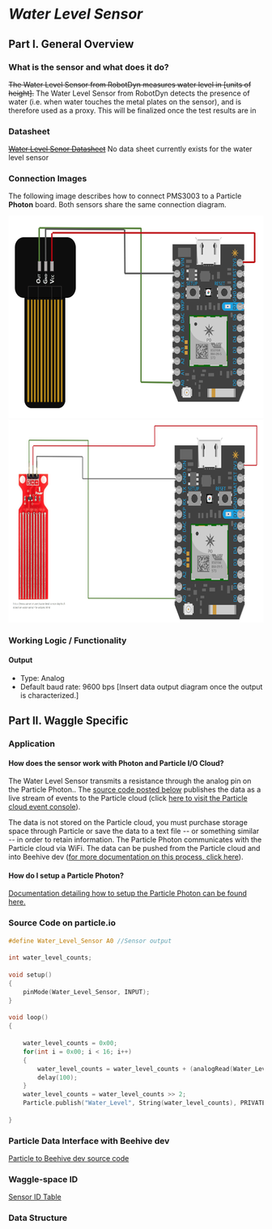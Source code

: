 # *Water Level Sensor*
## Part I. General Overview
### What is the sensor and what does it do?

~~The Water Level Sensor from RobotDyn measures water level in [units of height].~~ The Water Level Sensor from RobotDyn detects the presence of water (i.e. when water touches the metal plates on the sensor), and is therefore used as a proxy.
This will be finalized once the test results are in

### Datasheet
~~[Water Level Senor Datasheet](https://github.com/JordanFleming/sensor_documentation/blob/master/datasheets/PMS3003_Datasheet.pdf)~~
No data sheet currently exists for the water level sensor
### Connection Images
The following image describes how to connect PMS3003 to a Particle **Photon** board. Both sensors share the same connection diagram.


<img src="https://github.com/JordanFleming/sensor_documentation/blob/master/Water_Level_Sensor/images/WaterLevelSensor_B_ConnectionDiagram.jpg?raw=true" width="650" height="400">

<img src="https://github.com/JordanFleming/sensor_documentation/blob/master/Water_Level_Sensor/images/WaterLevelSensor_R_ConnectionDiagram.jpg?raw=true" width="650" height="400">

### Working Logic / Functionality
#### Output
* Type: Analog
* Default baud rate: 9600 bps
  [Insert data output diagram once the output is characterized.]

## Part II. Waggle Specific
### Application
#### How does the sensor work with Photon and Particle I/O Cloud?
The Water Level Sensor transmits a resistance through the analog pin on the Particle Photon.. The [source code posted below](#particle) publishes the data as a live stream of events to the Particle cloud (click [here to visit the Particle cloud event console](https://console.particle.io/events)). 

The data is not stored on the Particle cloud, you must purchase storage space through Particle or save the data to a text file -- or something similar -- in order to retain information. The Particle Photon communicates with the Particle cloud via WiFi. The data can be pushed from the Particle cloud and into Beehive dev ([for more documentation on this process, click here](#beehive)). 

#### How do I setup a Particle Photon?
[Documentation detailing how to setup the Particle Photon can be found here.](https://github.com/charihara/Experimental_Sensors/blob/master/Photon_Instructions.md)

### Source Code on particle.io <a name="particle"></a>
```C   
#define Water_Level_Sensor A0 //Sensor output

int water_level_counts;

void setup() 
{
    pinMode(Water_Level_Sensor, INPUT);
}

void loop() 
{

    water_level_counts = 0x00;
    for(int i = 0x00; i < 16; i++)
    {
        water_level_counts = water_level_counts + (analogRead(Water_Level_Sensor));
        delay(100);
    }
    water_level_counts = water_level_counts >> 2;
    Particle.publish("Water_Level", String(water_level_counts), PRIVATE);
    
}

```    
    
### Particle Data Interface with Beehive dev <a name="beehive"></a>

[Particle to Beehive dev source code](https://github.com/JordanFleming/sensor_documentation/blob/master/Particle_to_Beehive_plugin)
### Waggle-space ID
[Sensor ID Table](https://github.com/JordanFleming/sensor_documentation/blob/master/Sensor_IDs.md)
### Data Structure
